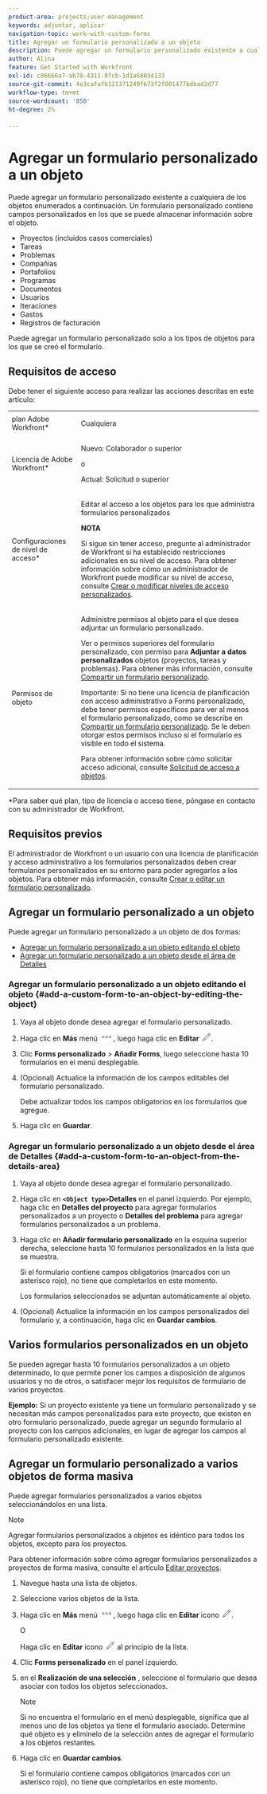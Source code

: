 ```yaml
---
product-area: projects;user-management
keywords: adjuntar, aplicar
navigation-topic: work-with-custom-forms
title: Agregar un formulario personalizado a un objeto
description: Puede agregar un formulario personalizado existente a cualquiera de los objetos enumerados a continuación. Un formulario personalizado contiene campos personalizados en los que se puede almacenar información sobre el objeto.
author: Alina
feature: Get Started with Workfront
exl-id: c06666a7-ab78-4311-8fcb-1d1a68034133
source-git-commit: 4e3cafafb121371249fb73f2f001477bdbad2d77
workflow-type: tm+mt
source-wordcount: '850'
ht-degree: 2%

---
```


# Agregar un formulario personalizado a un objeto

<!--Audited: 12/2023-->

<!--<span class="preview">The highlighted information on this page refers to functionality not yet generally available. It is available for all customers in the Preview environment and for a select group of customers in the Production environment.</span>-->

Puede agregar un formulario personalizado existente a cualquiera de los objetos enumerados a continuación. Un formulario personalizado contiene campos personalizados en los que se puede almacenar información sobre el objeto.

* Proyectos (incluidos casos comerciales)
* Tareas
* Problemas
* Compañías
* Portafolios
* Programas
* Documentos
* Usuarios
* Iteraciones
* Gastos
* Registros de facturación

Puede agregar un formulario personalizado solo a los tipos de objetos para los que se creó el formulario.

## Requisitos de acceso

Debe tener el siguiente acceso para realizar las acciones descritas en este artículo:

<table style="table-layout:auto"> 
 <col> 
 <col> 
 <tbody> 
  <tr> 
   <td role="rowheader">plan Adobe Workfront*</td> 
   <td> <p>Cualquiera </p> </td> 
  </tr> 
<tr> 
  <td role="rowheader">Licencia de Adobe Workfront*</td> 
  <td> <p>Nuevo: Colaborador o superior </p>
 <p>o</p> 
<p>Actual: Solicitud o superior </p> 
</td> 
 </tr> 
  <tr> 
   <td role="rowheader">Configuraciones de nivel de acceso*</td> 
   <td> <p>Editar el acceso a los objetos para los que administra formularios personalizados</p> <p><b>NOTA</b></p>

Si sigue sin tener acceso, pregunte al administrador de Workfront si ha establecido restricciones adicionales en su nivel de acceso. Para obtener información sobre cómo un administrador de Workfront puede modificar su nivel de acceso, consulte <a href="../../administration-and-setup/add-users/configure-and-grant-access/create-modify-access-levels.md" class="MCXref xref">Crear o modificar niveles de acceso personalizados</a>.</p> </td>
</tr> 
  <tr> 
   <td role="rowheader">Permisos de objeto</td> 
   <td> <p>Administre permisos al objeto para el que desea adjuntar un formulario personalizado.</p> <p>Ver o permisos superiores del formulario personalizado, con permiso para <b>Adjuntar a datos personalizados</b> objetos (proyectos, tareas y problemas). Para obtener más información, consulte <a href="../../administration-and-setup/customize-workfront/create-manage-custom-forms/share-access-to-a-custom-form.md" class="MCXref xref">Compartir un formulario personalizado</a>.</p> <p>Importante: Si no tiene una licencia de planificación con acceso administrativo a Forms personalizado, debe tener permisos específicos para ver al menos el formulario personalizado, como se describe en <a href="../../administration-and-setup/customize-workfront/create-manage-custom-forms/share-access-to-a-custom-form.md" class="MCXref xref">Compartir un formulario personalizado</a>. Se le deben otorgar estos permisos incluso si el formulario es visible en todo el sistema. </p> <p>Para obtener información sobre cómo solicitar acceso adicional, consulte <a href="../../workfront-basics/grant-and-request-access-to-objects/request-access.md" class="MCXref xref">Solicitud de acceso a objetos</a>.</p> </td> 
  </tr> 
 </tbody> 
</table>

&#42;Para saber qué plan, tipo de licencia o acceso tiene, póngase en contacto con su administrador de Workfront.

## Requisitos previos

El administrador de Workfront o un usuario con una licencia de planificación y acceso administrativo a los formularios personalizados deben crear formularios personalizados en su entorno para poder agregarlos a los objetos. Para obtener más información, consulte [Crear o editar un formulario personalizado](../../administration-and-setup/customize-workfront/create-manage-custom-forms/create-or-edit-a-custom-form.md).

## Agregar un formulario personalizado a un objeto

Puede agregar un formulario personalizado a un objeto de dos formas:

* [Agregar un formulario personalizado a un objeto editando el objeto](#add-a-custom-form-to-an-object-by-editing-the-object)
* [Agregar un formulario personalizado a un objeto desde el área de Detalles](#add-a-custom-form-to-an-object-from-the-details-area)

### Agregar un formulario personalizado a un objeto editando el objeto {#add-a-custom-form-to-an-object-by-editing-the-object}

1. Vaya al objeto donde desea agregar el formulario personalizado.
1. Haga clic en **Más** menú ![](assets/more-icon.png), luego haga clic en **Editar** ![](assets/edit-icon.png).
1. Clic **Forms personalizado** > **Añadir Forms**, luego seleccione hasta 10 formularios en el menú desplegable.

1. (Opcional) Actualice la información de los campos editables del formulario personalizado.

   Debe actualizar todos los campos obligatorios en los formularios que agregue.

1. Haga clic en **Guardar**.

### Agregar un formulario personalizado a un objeto desde el área de Detalles {#add-a-custom-form-to-an-object-from-the-details-area}

1. Vaya al objeto donde desea agregar el formulario personalizado.
1. Haga clic en **`<Object type>`Detalles** en el panel izquierdo. Por ejemplo, haga clic en **Detalles del proyecto** para agregar formularios personalizados a un proyecto o **Detalles del problema** para agregar formularios personalizados a un problema.
1. Haga clic en **Añadir formulario personalizado** en la esquina superior derecha, seleccione hasta 10 formularios personalizados en la lista que se muestra.

   Si el formulario contiene campos obligatorios (marcados con un asterisco rojo), no tiene que completarlos en este momento.

   Los formularios seleccionados se adjuntan automáticamente al objeto.

1. (Opcional) Actualice la información en los campos personalizados del formulario y, a continuación, haga clic en **Guardar cambios**.

## Varios formularios personalizados en un objeto

Se pueden agregar hasta 10 formularios personalizados a un objeto determinado, lo que permite poner los campos a disposición de algunos usuarios y no de otros, o satisfacer mejor los requisitos de formulario de varios proyectos.

**Ejemplo:** Si un proyecto existente ya tiene un formulario personalizado y se necesitan más campos personalizados para este proyecto, que existen en otro formulario personalizado, puede agregar un segundo formulario al proyecto con los campos adicionales, en lugar de agregar los campos al formulario personalizado existente.

## Agregar un formulario personalizado a varios objetos de forma masiva

Puede agregar formularios personalizados a varios objetos seleccionándolos en una lista.

<!--
drafted for bulk-editing projects. When it releases to Prod for projects, take "in the preview environment" and the yellow tags out. Add additional objects here in the same way when they become available:-->

>[!NOTE]
>
>Agregar formularios personalizados a objetos es idéntico para todos los objetos, excepto para los proyectos.
>
>Para obtener información sobre cómo agregar formularios personalizados a proyectos de forma masiva, consulte el artículo [Editar proyectos](../../manage-work/projects/manage-projects/edit-projects.md).


1. Navegue hasta una lista de objetos.
1. Seleccione varios objetos de la lista.

1. Haga clic en **Más** menú ![](assets/more-icon.png), luego haga clic en **Editar** icono  ![](assets/edit-icon.png).

   O

   Haga clic en **Editar** icono ![](assets/edit-icon.png) al principio de la lista.
1. Clic **Forms personalizado** en el panel izquierdo.
1. en el **Realización de una selección** , seleccione el formulario que desea asociar con todos los objetos seleccionados.

   >[!NOTE]
   >
   >Si no encuentra el formulario en el menú desplegable, significa que al menos uno de los objetos ya tiene el formulario asociado. Determine qué objeto es y elimínelo de la selección antes de agregar el formulario a los objetos restantes.


1. Haga clic en **Guardar cambios**.

   Si el formulario contiene campos obligatorios (marcados con un asterisco rojo), no tiene que completarlos en este momento.
